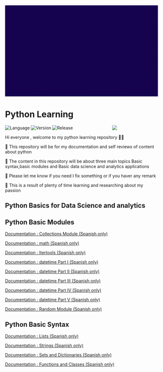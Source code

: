 <p align="center">
  <img width="600" height="300" src="pythongif.gif">
</p>

# Python Learning 
<img align="right" width="30%" src="https://i.redd.it/y5s7p1z1mki51.png">

![Language](https://img.shields.io/static/v1?label=Language&message=Python&color=blueviolet)
![Version](https://img.shields.io/static/v1?label=Version&message=v1.0&color=blueviolet)
![Release](https://img.shields.io/static/v1?label=Release-Date&message=Soon&color=blueviolet)

Hi everyone , welcome to my python learning repository 🐍🐍

🐍 This repository will be for my documentation and self reviews of content about python

🐍 The content in this repository will be about three main topics Basic syntax,basic modules and Basic data science and analytics applications

🐍 Please let me know if you need I fix something or if you haver any remark 

🐍 This is a result of plenty of time learning and researching about my passion 

## Python Basics for Data Science and analytics
## Python Basic Modules 

[Documentation : Collections Module (Spanish only)](https://github.com/ABENGDATA/Python_Learning/blob/a981e3ccfab092f8ae83b74276c2d53b2e239cd3/Documentation%20Modules%20Basics/Documentacion%20Collections%20.ipynb)

[Documentation : math (Spanish only)](https://github.com/ABENGDATA/Python_Learning/blob/a981e3ccfab092f8ae83b74276c2d53b2e239cd3/Documentation%20Modules%20Basics/Documentacion%20Math%20module.ipynb)

[Documentation : Itertools (Spanish only)](https://github.com/ABENGDATA/Python_Learning/blob/a981e3ccfab092f8ae83b74276c2d53b2e239cd3/Documentation%20Modules%20Basics/Documentacion%20itertools.ipynb)

[Documentation : datetime Part I (Spanish only)](https://github.com/ABENGDATA/Python_Learning/blob/a981e3ccfab092f8ae83b74276c2d53b2e239cd3/Documentation%20Modules%20Basics/Documentation%20-%20DTModule%20Part%20I%20-%20Date.ipynb)

[Documentation : datetime Part II (Spanish only)](https://github.com/ABENGDATA/Python_Learning/blob/a981e3ccfab092f8ae83b74276c2d53b2e239cd3/Documentation%20Modules%20Basics/Documentation%20-%20DTModule%20Part%202%20-%20time.ipynb)


[Documentation : datetime Part III (Spanish only)](https://github.com/ABENGDATA/Python_Learning/blob/a981e3ccfab092f8ae83b74276c2d53b2e239cd3/Documentation%20Modules%20Basics/Documentation%20-%20DTModule%20Part%203%20-%20datetime.ipynb)


[Documentation : datetime Part IV (Spanish only)](https://github.com/ABENGDATA/Python_Learning/blob/a981e3ccfab092f8ae83b74276c2d53b2e239cd3/Documentation%20Modules%20Basics/Documentation%20-%20DTModule%20Part%204%20-%20timedeltas%20and%20operations.ipynb)


[Documentation : datetime Part V (Spanish only)](https://github.com/ABENGDATA/Python_Learning/blob/a981e3ccfab092f8ae83b74276c2d53b2e239cd3/Documentation%20Modules%20Basics/Documentation%20-%20DTModule%20Part%205%20-%20Formats.ipynb)


[Documentation : Random Module (Spanish only)](https://github.com/ABENGDATA/Python_Learning/blob/a981e3ccfab092f8ae83b74276c2d53b2e239cd3/Documentation%20Modules%20Basics/Documentation%20Module%20Random.ipynb)

## Python Basic Syntax 
[Documentation : Lists (Spanish only)](https://github.com/ABENGDATA/Python_Learning/blob/fd52a5b3aa5a97760bbae73c544687c51bbe67f1/Documentation%20Basics/Lists%20Documentation%20-%20ESP%20V%201.1.ipynb)

[Documentation : Strings (Spanish only)](https://github.com/ABENGDATA/Python_Learning/blob/fd52a5b3aa5a97760bbae73c544687c51bbe67f1/Documentation%20Basics/Strings_Documentation.ipynb)

[Documentation : Sets and Dictionaries (Spanish only)](https://github.com/ABENGDATA/Python_Learning/blob/fd52a5b3aa5a97760bbae73c544687c51bbe67f1/Documentation%20Basics/Documentation%20-%20%20Sets%20and%20Dictionaries.ipynb)

[Documentation : Functions and Classes (Spanish only)](https://github.com/ABENGDATA/Python_Learning/blob/fd52a5b3aa5a97760bbae73c544687c51bbe67f1/Documentation%20Basics/Documentation-Classes,Functions,lambdas%20.ipynb)
